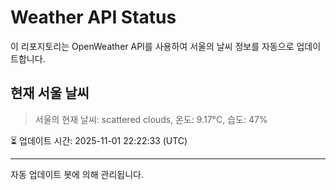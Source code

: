 
# Weather API Status

이 리포지토리는 OpenWeather API를 사용하여 서울의 날씨 정보를 자동으로 업데이트합니다.

## 현재 서울 날씨
> 서울의 현재 날씨: scattered clouds, 온도: 9.17°C, 습도: 47%

⏳ 업데이트 시간: 2025-11-01 22:22:33 (UTC)

---
자동 업데이트 봇에 의해 관리됩니다.
